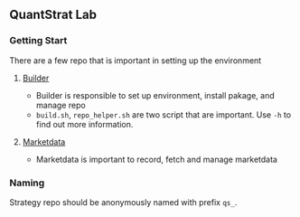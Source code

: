 ## QuantStrat Lab

### Getting Start
There are a few repo that is important in setting up the environment
1. [Builder](https://github.com/QuantStrat-Lab/Builder)
    - Builder is responsible to set up environment, install pakage, and manage repo
    - `build.sh`, `repo_helper.sh` are two script that are important. Use `-h` to find out more information.

2. [Marketdata](https://github.com/QuantStrat-Lab/marketdata)
    - Marketdata is important to record, fetch and manage marketdata

### Naming
Strategy repo should be anonymously named with prefix `qs_`.

<!--

**Here are some ideas to get you started:**

🙋‍♀️ A short introduction - what is your organization all about?
🌈 Contribution guidelines - how can the community get involved?
👩‍💻 Useful resources - where can the community find your docs? Is there anything else the community should know?
🍿 Fun facts - what does your team eat for breakfast?
🧙 Remember, you can do mighty things with the power of [Markdown](https://docs.github.com/github/writing-on-github/getting-started-with-writing-and-formatting-on-github/basic-writing-and-formatting-syntax)
-->

